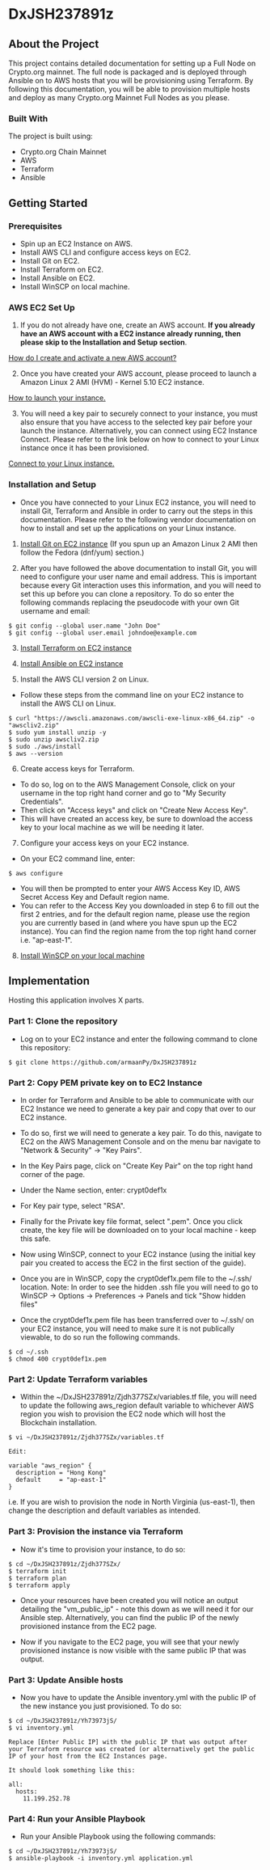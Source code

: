 # DxJSH237891z


## About the Project

This project contains detailed documentation for setting up a Full Node on Crypto.org mainnet. The full node is packaged and is deployed through Ansible on to AWS hosts that you will be provisioning using Terraform. By following this documentation, you will be able to provision multiple hosts and deploy as many Crypto.org Mainnet Full Nodes as you please.


### Built With

The project is built using:
* Crypto.org Chain Mainnet
* AWS
* Terraform
* Ansible


## Getting Started

### Prerequisites
* Spin up an EC2 Instance on AWS.
* Install AWS CLI and configure access keys on EC2.
* Install Git on EC2.
* Install Terraform on EC2.
* Install Ansible on EC2.
* Install WinSCP on local machine.

### AWS EC2 Set Up

1. If you do not already have one, create an AWS account. <b>If you already have an AWS account with a EC2 instance already running, then please skip to the Installation and Setup section</b>.

[How do I create and activate a new AWS account?](https://aws.amazon.com/premiumsupport/knowledge-center/create-and-activate-aws-account/) 

2. Once you have created your AWS account, please proceed to launch a Amazon Linux 2 AMI (HVM) - Kernel 5.10 EC2 instance.

[How to launch your instance.](https://docs.aws.amazon.com/AWSEC2/latest/UserGuide/LaunchingAndUsingInstances.html) 

3. You will need a key pair to securely connect to your instance, you must also ensure that you have access to the selected key pair before your launch the instance. Alternatively, you can connect using EC2 Instance Connect. Please refer to the link below on how to connect to your Linux instance once it has been provisioned.

[Connect to your Linux instance.](https://docs.aws.amazon.com/AWSEC2/latest/UserGuide/AccessingInstances.html) 


### Installation and Setup

* Once you have connected to your Linux EC2 instance, you will need to install Git, Terraform and Ansible in order to carry out the steps in this documentation. Please refer to the following vendor documentation on how to install and set up the applications on your Linux instance. 

1. [Install Git on EC2 instance](https://www.atlassian.com/git/tutorials/install-git#linux) (If you spun up an Amazon Linux 2 AMI then follow the Fedora (dnf/yum) section.)

2. After you have followed the above documentation to install Git, you will need to configure your user name and email address. This is important because every Git interaction uses this information, and you will need to set this up before you can clone a repository. To do so enter the following commands replacing the pseudocode with your own Git username and email:

```
$ git config --global user.name "John Doe"
$ git config --global user.email johndoe@example.com
```


3. [Install Terraform on EC2 instance](https://www.terraform.io/downloads.html)

4. [Install Ansible on EC2 instance](https://docs.ansible.com/ansible/latest/installation_guide/intro_installation.html)

5. Install the AWS CLI version 2 on Linux. 
- Follow these steps from the command line on your EC2 instance to install the AWS CLI on Linux.

```
$ curl "https://awscli.amazonaws.com/awscli-exe-linux-x86_64.zip" -o "awscliv2.zip" 
$ sudo yum install unzip -y
$ sudo unzip awscliv2.zip
$ sudo ./aws/install
$ aws --version
```

6. Create access keys for Terraform.
- To do so, log on to the AWS Management Console, click on your username in the top right hand corner and go to "My Security Credentials".
- Then click on "Access keys" and click on "Create New Access Key".
- This will have created an access key, be sure to download the access key to your local machine as we will be needing it later.

7. Configure your access keys on your EC2 instance.
- On your EC2 command line, enter:

```
$ aws configure 
```

- You will then be prompted to enter your AWS Access Key ID, AWS Secret Access Key and Default region name.
- You can refer to the Access Key you downloaded in step 6 to fill out the first 2 entries, and for the default region name, please use the region you are currently based in (and where you have spun up the EC2 instance). You can find the region name from the top right hand corner i.e. "ap-east-1".

8. [Install WinSCP on your local machine](https://winscp.net/eng/download.php)


## Implementation

Hosting this application involves X parts.

### Part 1: Clone the repository

* Log on to your EC2 instance and enter the following command to clone this repository:

```
$ git clone https://github.com/armaanPy/DxJSH237891z
```

### Part 2: Copy PEM private key on to EC2 Instance

* In order for Terraform and Ansible to be able to communicate with our EC2 Instance we need to generate a key pair and copy that over to our EC2 instance.
 
* To do so, first we will need to generate a key pair. To do this, navigate to EC2 on the AWS Management Console and on the menu bar navigate to "Network & Security" -> "Key Pairs".

* In the Key Pairs page, click on "Create Key Pair" on the top right hand corner of the page.

* Under the Name section, enter: crypt0def1x

* For Key pair type, select "RSA".

* Finally for the Private key file format, select ".pem". Once you click create, the key file will be downloaded on to your local machine - keep this safe.

* Now using WinSCP, connect to your EC2 instance (using the initial key pair you created to access the EC2 in the first section of the guide).

* Once you are in WinSCP, copy the crypt0def1x.pem file to the ~/.ssh/ location. Note: In order to see the hidden .ssh file you will need to go to WinSCP -> Options -> Preferences -> Panels and tick "Show hidden files"

* Once the crypt0def1x.pem file has been transferred over to ~/.ssh/ on your EC2 instance, you will need to make sure it is not publically viewable, to do so run the following commands.

```
$ cd ~/.ssh
$ chmod 400 crypt0def1x.pem
```


### Part 2: Update Terraform variables

* Within the ~/DxJSH237891z/Zjdh377SZx/variables.tf file, you will need to update the following aws_region default variable to whichever AWS region you wish to provision the EC2 node which will host the Blockchain installation.

```
$ vi ~/DxJSH237891z/Zjdh377SZx/variables.tf

Edit:

variable "aws_region" {
  description = "Hong Kong"
  default     = "ap-east-1"
}
```

i.e. If you are wish to provision the node in North Virginia (us-east-1), then change the description and default variables as intended.


### Part 3: Provision the instance via Terraform

* Now it's time to provision your instance, to do so:

```
$ cd ~/DxJSH237891z/Zjdh377SZx/
$ terraform init
$ terraform plan
$ terraform apply
```

* Once your resources have been created you will notice an output detailing the "vm_public_ip" - note this down as we will need it for our Ansible step. Alternatively, you can find the public IP of the newly provisioned instance from the EC2 page.

* Now if you navigate to the EC2 page, you will see that your newly provisioned instance is now visible with the same public IP that was output.


### Part 3: Update Ansible hosts

* Now you have to update the Ansible inventory.yml with the public IP of the new instance you just provisioned. To do so:

```
$ cd ~/DxJSH237891z/Yh73973jS/
$ vi inventory.yml

Replace [Enter Public IP] with the public IP that was output after your Terraform resource was created (or alternatively get the public IP of your host from the EC2 Instances page.

It should look something like this:

all:
  hosts:
    11.199.252.78
```

### Part 4: Run your Ansible Playbook

* Run your Ansible Playbook using the following commands:

```
$ cd ~/DxJSH237891z/Yh73973jS/
$ ansible-playbook -i inventory.yml application.yml
```
